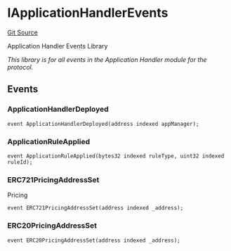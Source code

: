 # IApplicationHandlerEvents
[Git Source](https://github.com/thrackle-io/tron/blob/baac0bbfdefb8a299b09493a3979f2ef5c07be0f/src/common/IEvents.sol)

Application Handler Events Library

*This library is for all events in the Application Handler module for the protocol.*


## Events
### ApplicationHandlerDeployed

```solidity
event ApplicationHandlerDeployed(address indexed appManager);
```

### ApplicationRuleApplied

```solidity
event ApplicationRuleApplied(bytes32 indexed ruleType, uint32 indexed ruleId);
```

### ERC721PricingAddressSet
Pricing


```solidity
event ERC721PricingAddressSet(address indexed _address);
```

### ERC20PricingAddressSet

```solidity
event ERC20PricingAddressSet(address indexed _address);
```

